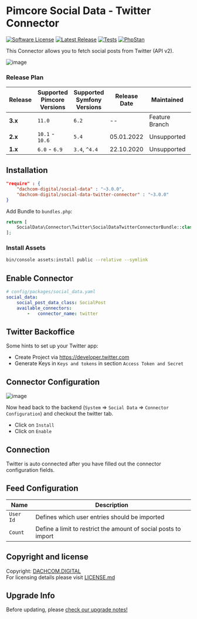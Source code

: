 # Pimcore Social Data - Twitter Connector

[![Software License](https://img.shields.io/badge/license-GPLv3-brightgreen.svg?style=flat-square)](LICENSE.md)
[![Latest Release](https://img.shields.io/packagist/v/dachcom-digital/social-data-twitter-connector.svg?style=flat-square)](https://packagist.org/packages/dachcom-digital/social-data-twitter-connector)
[![Tests](https://img.shields.io/github/actions/workflow/status/dachcom-digital/pimcore-social-data-twitter-connector/.github/workflows/codeception.yml?branch=master&style=flat-square&logo=github&label=codeception)](https://github.com/dachcom-digital/pimcore-social-data-twitter-connector/actions?query=workflow%3ACodeception+branch%3Amaster)
[![PhpStan](https://img.shields.io/github/actions/workflow/status/dachcom-digital/pimcore-social-data-twitter-connector/.github/workflows/php-stan.yml?branch=master&style=flat-square&logo=github&label=phpstan%20level%204)](https://github.com/dachcom-digital/pimcore-social-data-twitter-connector/actions?query=workflow%3A"PHP+Stan"+branch%3Amaster)

This Connector allows you to fetch social posts from Twitter (API v2). 

![image](https://user-images.githubusercontent.com/7426193/96001355-367c3800-0e38-11eb-8eb4-ca40dcd4a984.png)

### Release Plan
| Release | Supported Pimcore Versions | Supported Symfony Versions | Release Date | Maintained     | Branch                                                                                   |
|---------|----------------------------|----------------------------|--------------|----------------|------------------------------------------------------------------------------------------|
| **3.x** | `11.0`                     | `6.2`                      | --           | Feature Branch | master                                                                                   |
| **2.x** | `10.1` - `10.6`            | `5.4`                      | 05.01.2022   | Unsupported    | [2.x](https://github.com/dachcom-digital/pimcore-social-data-twitter-connector/tree/2.x) |
| **1.x** | `6.0` - `6.9`              | `3.4`, `^4.4`              | 22.10.2020   | Unsupported    | [1.x](https://github.com/dachcom-digital/pimcore-social-data-twitter-connector/tree/1.x) |

## Installation

```json
"require" : {
    "dachcom-digital/social-data" : "~3.0.0",
    "dachcom-digital/social-data-twitter-connector" : "~3.0.0"
}
```

Add Bundle to `bundles.php`:
```php
return [
    SocialData\Connector\Twitter\SocialDataTwitterConnectorBundle::class => ['all' => true],
];
```

### Install Assets
```bash
bin/console assets:install public --relative --symlink
```

## Enable Connector

```yaml
# config/packages/social_data.yaml
social_data:
    social_post_data_class: SocialPost
    available_connectors:
        -   connector_name: twitter
```

## Twitter Backoffice
Some hints to set up your Twitter app:
- Create Project via https://developer.twitter.com
- Generate Keys in `Keys and tokens` in section `Access Token and Secret`

## Connector Configuration
![image](https://user-images.githubusercontent.com/7426193/96001424-4c89f880-0e38-11eb-90a8-586c5837e818.png)

Now head back to the backend (`System` => `Social Data` => `Connector Configuration`) and checkout the twitter tab.
- Click on `Install`
- Click on `Enable`
  
## Connection
Twitter is auto connected after you have filled out the connector configuration fields.

## Feed Configuration

| Name      | Description                                                     |
|-----------|-----------------------------------------------------------------|
| `User Id` | Defines which user entries should be imported                   |
| `Count`   | Define a limit to restrict the amount of social posts to import |

## Copyright and license
Copyright: [DACHCOM.DIGITAL](http://dachcom-digital.ch)  
For licensing details please visit [LICENSE.md](LICENSE.md)  

## Upgrade Info
Before updating, please [check our upgrade notes!](UPGRADE.md)
